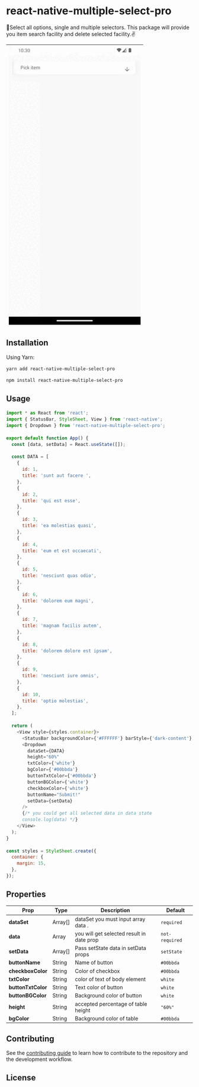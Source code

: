 # react-native-multiple-select-pro

:sparkling_heart:Select all options, single and multiple selectors. This package will provide you item search facility and delete selected facility.:v:

| ![Screenshot a](screenshots/dropdown.gif) |
| ----------------------------------------- |

## Installation

Using Yarn:

```sh
yarn add react-native-multiple-select-pro
```

```sh
npm install react-native-multiple-select-pro
```

## Usage

```js
import * as React from 'react';
import { StatusBar, StyleSheet, View } from 'react-native';
import { Dropdown } from 'react-native-multiple-select-pro';

export default function App() {
  const [data, setData] = React.useState([]);

  const DATA = [
    {
      id: 1,
      title: 'sunt aut facere ',
    },
    {
      id: 2,
      title: 'qui est esse',
    },
    {
      id: 3,
      title: 'ea molestias quasi',
    },
    {
      id: 4,
      title: 'eum et est occaecati',
    },
    {
      id: 5,
      title: 'nesciunt quas odio',
    },
    {
      id: 6,
      title: 'dolorem eum magni',
    },
    {
      id: 7,
      title: 'magnam facilis autem',
    },
    {
      id: 8,
      title: 'dolorem dolore est ipsam',
    },
    {
      id: 9,
      title: 'nesciunt iure omnis',
    },
    {
      id: 10,
      title: 'optio molestias',
    },
  ];

  return (
    <View style={styles.container}>
      <StatusBar backgroundColor={'#FFFFFF'} barStyle={'dark-content'} />
      <Dropdown
        dataSet={DATA}
        height="60%"
        txtColor={'white'}
        bgColor={'#00bbda'}
        buttonTxtColor={'#00bbda'}
        buttonBGColor={'white'}
        checkboxColor={'white'}
        buttonName="Submit!"
        setData={setData}
      />
      {/* you could get all selected data in data state
      console.log(data) */}
    </View>
  );
}

const styles = StyleSheet.create({
  container: {
    margin: 15,
  },
});
```

## Properties

| Prop                  | Type    | Description                               | Default        |
| --------------------- | ------- | ----------------------------------------- | -------------- |
| <b>dataSet</b>        | Array[] | dataSet you must input array data .       | `required`     |
| <b>data</b>           | Array   | you will get selected result in date prop | `not-required` |
| <b>setData</b>        | Array[] | Pass setState data in setData props       | `setState`     |
| <b>buttonName</b>     | String  | Name of button                            | `#00bbda`      |
| <b>checkboxColor</b>  | String  | Color of checkbox                         | `#00bbda`      |
| <b>txtColor</b>       | String  | color of text of body element             | `white`        |
| <b>buttonTxtColor</b> | String  | Text color of button                      | `white`        |
| <b>buttonBGColor</b>  | String  | Background color of button                | `white`        |
| <b>height</b>         | String  | accepted percentage of table height       | `"60%"`        |
| <b>bgColor</b>        | String  | Background color of table                 | `#00bbda`      |

## Contributing

See the [contributing guide](CONTRIBUTING.md) to learn how to contribute to the repository and the development workflow.

## License
